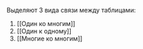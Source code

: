 Выделяют 3 вида связи между таблицами:
1. [[Один ко многим]]
2. [[Один к одному]]
3. [[Многие ко многим]]